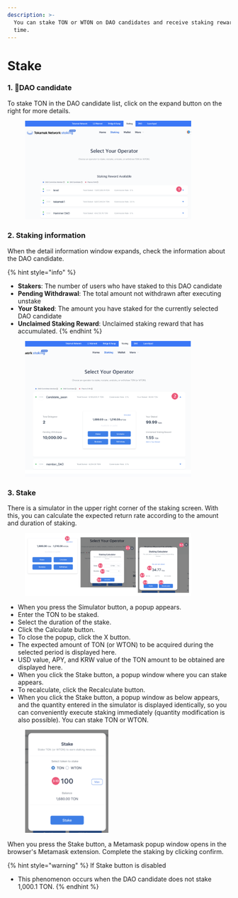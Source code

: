 ```yaml
---
description: >-
  You can stake TON or WTON on DAO candidates and receive staking rewards over
  time.
---
```


# Stake

### **1. DAO candidate**

To stake TON in the DAO candidate list, click on the expand button on the right for more details.

<figure><img src="../../../.gitbook/assets/image (5).png" alt="" width="375"><figcaption></figcaption></figure>

### **2.  Staking information**

When the detail information window expands, check the information about the DAO candidate.

{% hint style="info" %}
* **Stakers**: The number of users who have staked to this DAO candidate&#x20;
* **Pending Withdrawal**: The total amount not withdrawn after executing unstake&#x20;
* **Your Staked**: The amount you have staked for the currently selected DAO candidate&#x20;
* **Unclaimed Staking Reward**: Unclaimed staking reward that has accumulated.
{% endhint %}

<figure><img src="../../../.gitbook/assets/image (6).png" alt="" width="375"><figcaption></figcaption></figure>

### **3. Stake**

There is a simulator in the upper right corner of the staking screen. With this, you can calculate the expected return rate according to the amount and duration of staking.

<figure><img src="../../../.gitbook/assets/image (7).png" alt="" width="375"><figcaption></figcaption></figure>

* When you press the Simulator button, a popup appears.&#x20;
* Enter the TON to be staked.&#x20;
* Select the duration of the stake.&#x20;
* Click the Calculate button.&#x20;
* To close the popup, click the X button.&#x20;
* The expected amount of TON (or WTON) to be acquired during the selected period is displayed here.&#x20;
* USD value, APY, and KRW value of the TON amount to be obtained are displayed here.&#x20;
* When you click the Stake button, a popup window where you can stake appears.&#x20;
* To recalculate, click the Recalculate button.&#x20;
* When you click the Stake button, a popup window as below appears, and the quantity entered in the simulator is displayed identically, so you can conveniently execute staking immediately (quantity modification is also possible). You can stake TON or WTON.

<figure><img src="../../../.gitbook/assets/image (8).png" alt="" width="188"><figcaption></figcaption></figure>

When you press the Stake button, a Metamask popup window opens in the browser's Metamask extension. Complete the staking by clicking confirm.

{% hint style="warning" %}
If Stake button is disabled

* This phenomenon occurs when the DAO candidate does not stake 1,000.1 TON.
{% endhint %}
